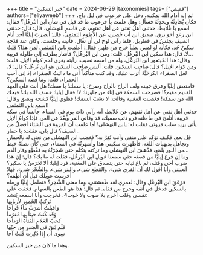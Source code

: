 +++
title = "خبر السكين"
date = 2024-06-29
[taxonomies]
tags= ["قصص"]
authors=["eliyaweeb"]
+++
ثم إنه أدام الله تمكينه، دخل على خرعوب في ليل داج، فكان يُحادِثُهُ ويحدِثُهُ فسأل: وهل علمت يا خرعوب ما قد قيل في شأن ابن البُرعُل؟ 
فقال: اسمع يا عُلابط، حدثني أهلُ ثقتي عن أهل ثقتهم، عن قاسمٍ النهشلي، قال: قال: حدثني ابن رعدٍ أخو برق، صديق ابن أب حُصين، عن الأطومِ الثمثمي، قال: أبصرتُ إيليَّا أحد أيام الصيف يجلسُ في قطربل، فلما رآني لوح لي أن تعال، فأتيته وجلست، وكان عند قدَحِهِ سكينٌ حُد، فكأنه لو لمس بطناً خرج من ظهر، فقال: أعلمت يابن الثمثمي لمن هذا؟ قلتُ لا.
قال: هذا سكين ابن البُرعُل. قلت: ومن ابن البُرعُل؟ فأشار بطرفه إلى طاولة قريبة…  
وقال: هذا الخَيتَعور ابن البُرعُل، وله من اسمه نصيب، رأيته يفري لحم كوام الإبل.
قلت: ومن كوام الإبل؟ قال: صاحب السكين.
قلت: أليس صاحب السكين هو ابن بُرعُل؟ 
قال: لا، لعل الصفراء الكرخيَّةَ أثرت عليك. وقد كنت متأكداً أني ما دانَيتُ الصفراء، إذ إني أحب الحمراء. 
قلت: وما قصة السكين؟  
فامتعض إيليَّا وعرق جبينه ولف الراح بالراح وصرخ: يا سمك! يا سمك! هل أنت على العهد القديم مقيم؟! فصرخت السمكة في إناء من جاورنا: لا! فقال إيليا: خسف الله بك! قبحك الله من سمكة! فغضبت المغنية وقالت: لا تسُبَ السمك! فطوى إيليَّا كشحه وبصق وقال: اسمع يابن الثمثمي!  
حدثني أهل ثقتي عن أهل ثقتهم، عن عُلابط، أنه رآني ذات يومٍ في الشتاء، جالساً في سكة قريبة، أتلفح في ما ظنه فرو ذئب سميك، قد وقاني القر وبعُدَ عن العر، فإذا كوامُ الإبل يأتي يريد سلب فروتي فقلت له: يابن النهشلي! أما علمت أن الفروة في الشتاء أفضلُ من الصيف؟ قال بلى، فقلت: يا حمار..  
قل نعم، فكيف تؤكد على منفي وأنت تُقِرُ به؟ فغضب ابن النهشلي من نعتي له بالحمار، وتجاهل بديهيات اللغة، فأظهرت سكيني هذا وأشهرتُهُ في السماء، حتى كأن نصلَهُ خيطٌ من النور يَلمَع، فدُهشَ ابن النهشلي وما تركته يتكلم حتى شَجَرْتُهُ به فقُطِعَ وفار الدم…  
وما إن فرغ إيليَّا من قصته حتى سمعنا عويل ابن البُرعُل، فقلت له ما بك؟ قال: إن هذا ضرب أخي وقتله، ثم باع ثيابه حتى يتصدق على المغنية، فرد إيليا: ألا تَخرَسُ يا سكير؟ أتعبتني وأنا أقول لك أن الفري شيء، والقطع شيء، والبتر شيء، والشَّجْرَ شيء، فهلا أخرست عويلك قبل أن أُطِمَه؟  
فزَعَقَ ابن البُرعُلِ وقال: لعمري لقد طَفشتني، وما معنى الشَّجر؟ فتململ إيليَّا ورماه بالسكين فدخل في أنفه وخرج من قفاه. ثم قال: هذا هو الطعن بالسهام. فخفت على نفسي وقلت أخرج بلا صوت ولا خوت4، فخرجت وأنا اسمعه يُنشد:  
تَرَكتُ الخُمورَ لأَربابِها  
وَاقبلتُ أَشرَبُ ماءً قُراحا  
وَقَد كُنتُ حيناً بِها مُغرَماً  
كحبّ الغلامِ الفَتاةَ الرَداحا  
فَلَم يَبقَ في الصَدرِ مِن حبّها  
سِوى أَن إِذا ذُكِرت قُلتُ آحا  
  
وهذا ما كان من خبر السكين.
